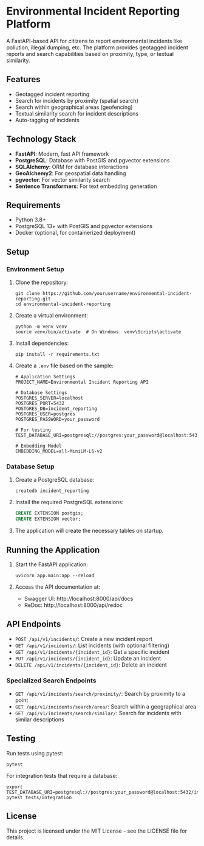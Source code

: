 # Environmental Incident Reporting Platform

A FastAPI-based API for citizens to report environmental incidents like pollution, illegal dumping, etc. The platform provides geotagged incident reports and search capabilities based on proximity, type, or textual similarity.

## Features

- Geotagged incident reporting
- Search for incidents by proximity (spatial search)
- Search within geographical areas (geofencing)
- Textual similarity search for incident descriptions
- Auto-tagging of incidents

## Technology Stack

- **FastAPI**: Modern, fast API framework
- **PostgreSQL**: Database with PostGIS and pgvector extensions
- **SQLAlchemy**: ORM for database interactions
- **GeoAlchemy2**: For geospatial data handling
- **pgvector**: For vector similarity search
- **Sentence Transformers**: For text embedding generation

## Requirements

- Python 3.8+
- PostgreSQL 13+ with PostGIS and pgvector extensions
- Docker (optional, for containerized deployment)

## Setup

### Environment Setup

1. Clone the repository:
   ```
   git clone https://github.com/yourusername/environmental-incident-reporting.git
   cd environmental-incident-reporting
   ```

2. Create a virtual environment:
   ```
   python -m venv venv
   source venv/bin/activate  # On Windows: venv\Scripts\activate
   ```

3. Install dependencies:
   ```
   pip install -r requirements.txt
   ```

4. Create a `.env` file based on the sample:
   ```
   # Application Settings
   PROJECT_NAME=Environmental Incident Reporting API

   # Database Settings
   POSTGRES_SERVER=localhost
   POSTGRES_PORT=5432
   POSTGRES_DB=incident_reporting
   POSTGRES_USER=postgres
   POSTGRES_PASSWORD=your_password

   # For testing
   TEST_DATABASE_URI=postgresql://postgres:your_password@localhost:5432/incident_reporting_test

   # Embedding Model
   EMBEDDING_MODEL=all-MiniLM-L6-v2
   ```

### Database Setup

1. Create a PostgreSQL database:
   ```
   createdb incident_reporting
   ```

2. Install the required PostgreSQL extensions:
   ```sql
   CREATE EXTENSION postgis;
   CREATE EXTENSION vector;
   ```

3. The application will create the necessary tables on startup.

## Running the Application

1. Start the FastAPI application:
   ```
   uvicorn app.main:app --reload
   ```

2. Access the API documentation at:
   - Swagger UI: http://localhost:8000/api/docs
   - ReDoc: http://localhost:8000/api/redoc

## API Endpoints

- `POST /api/v1/incidents/`: Create a new incident report
- `GET /api/v1/incidents/`: List incidents (with optional filtering)
- `GET /api/v1/incidents/{incident_id}`: Get a specific incident
- `PUT /api/v1/incidents/{incident_id}`: Update an incident
- `DELETE /api/v1/incidents/{incident_id}`: Delete an incident

### Specialized Search Endpoints

- `GET /api/v1/incidents/search/proximity/`: Search by proximity to a point
- `GET /api/v1/incidents/search/area/`: Search within a geographical area
- `GET /api/v1/incidents/search/similar/`: Search for incidents with similar descriptions

## Testing

Run tests using pytest:

```
pytest
```

For integration tests that require a database:

```
export TEST_DATABASE_URI=postgresql://postgres:your_password@localhost:5432/incident_reporting_test
pytest tests/integration
```

## License

This project is licensed under the MIT License - see the LICENSE file for details.

